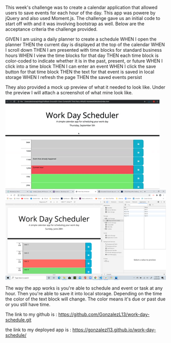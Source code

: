 This week's challenge was to create a calendar application that allowed users to save events for each hour of the day. This app was powere by jQuery and also used Moment.js. 
The challenge gave us an initial code to start off with and it was involving bootstrap as well. 
Below are the acceptance criteria the challenge provided.

GIVEN I am using a daily planner to create a schedule
WHEN I open the planner
THEN the current day is displayed at the top of the calendar
WHEN I scroll down
THEN I am presented with time blocks for standard business hours
WHEN I view the time blocks for that day
THEN each time block is color-coded to indicate whether it is in the past, present, or future
WHEN I click into a time block
THEN I can enter an event
WHEN I click the save button for that time block
THEN the text for that event is saved in local storage
WHEN I refresh the page
THEN the saved events persist


They also provided a mock up preview of what it needed to look like. Under the preview I will attach a screenshot of what mine look like. 

<img src="/assets/img/MockUp.gif">

<img src="/assets/img/Screenshot.png" width=500px>

The way the app works is you're able to schedule and event or task at any hour. Then you're able to save it into local storage. Depending on the time the color of the text block will change. The color means it's due or past due or you still have time.

The link to my github is : https://github.com/GonzalezL13/work-day-schedule.git

the link to my deployed app is : https://gonzalezl13.github.io/work-day-schedule/